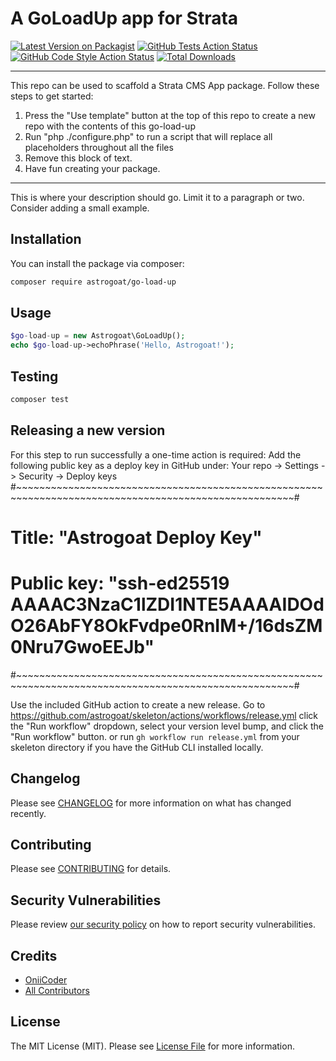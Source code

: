 # A GoLoadUp app for Strata

[![Latest Version on Packagist](https://img.shields.io/packagist/v/astrogoat/go-load-up.svg?style=flat-square)](https://packagist.org/packages/astrogoat/go-load-up)
[![GitHub Tests Action Status](https://img.shields.io/github/workflow/status/astrogoat/go-load-up/run-tests?label=tests)](https://github.com/astrogoat/go-load-up/actions?query=workflow%3Arun-tests+branch%3Amain)
[![GitHub Code Style Action Status](https://img.shields.io/github/workflow/status/astrogoat/go-load-up/Check%20&%20fix%20styling?label=code%20style)](https://github.com/astrogoat/go-load-up/actions?query=workflow%3A"Check+%26+fix+styling"+branch%3Amain)
[![Total Downloads](https://img.shields.io/packagist/dt/astrogoat/go-load-up.svg?style=flat-square)](https://packagist.org/packages/astrogoat/go-load-up)

---
This repo can be used to scaffold a Strata CMS App package. Follow these steps to get started:

1. Press the "Use template" button at the top of this repo to create a new repo with the contents of this go-load-up
2. Run "php ./configure.php" to run a script that will replace all placeholders throughout all the files
3. Remove this block of text.
4. Have fun creating your package.
---

This is where your description should go. Limit it to a paragraph or two. Consider adding a small example.

## Installation

You can install the package via composer:

```bash
composer require astrogoat/go-load-up
```

## Usage

```php
$go-load-up = new Astrogoat\GoLoadUp();
echo $go-load-up->echoPhrase('Hello, Astrogoat!');
```

## Testing

```bash
composer test
```

## Releasing a new version

For this step to run successfully a one-time action is required:
Add the following public key as a deploy key in GitHub under: Your repo -> Settings -> Security -> Deploy keys
#~~~~~~~~~~~~~~~~~~~~~~~~~~~~~~~~~~~~~~~~~~~~~~~~~~~~~~~~~~~~~~~~~~~~~~~~~~~~~~~~~~~~~~~~~~~~~~~~~~~~~~#
#    Title: "Astrogoat Deploy Key"                                                                     #
#    Public key: "ssh-ed25519 AAAAC3NzaC1lZDI1NTE5AAAAIDOdO26AbFY8OkFvdpe0RnIM+/16dsZM0Nru7GwoEEJb"    #
#~~~~~~~~~~~~~~~~~~~~~~~~~~~~~~~~~~~~~~~~~~~~~~~~~~~~~~~~~~~~~~~~~~~~~~~~~~~~~~~~~~~~~~~~~~~~~~~~~~~~~~#

Use the included GitHub action to create a new release.
Go to https://github.com/astrogoat/skeleton/actions/workflows/release.yml click the "Run workflow" dropdown, select your version level bump, and click the "Run workflow" button.
or run `gh workflow run release.yml` from your skeleton directory if you have the GitHub CLI installed locally. 

## Changelog

Please see [CHANGELOG](CHANGELOG.md) for more information on what has changed recently.

## Contributing

Please see [CONTRIBUTING](.github/CONTRIBUTING.md) for details.

## Security Vulnerabilities

Please review [our security policy](../../security/policy) on how to report security vulnerabilities.

## Credits

- [OniiCoder](https://github.com/astrogoat)
- [All Contributors](../../contributors)

## License

The MIT License (MIT). Please see [License File](LICENSE.md) for more information.
